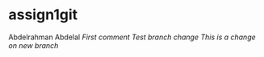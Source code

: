 # assign1git
Abdelrahman Abdelal
*First comment*
*Test branch change*
*This is a change on new branch*